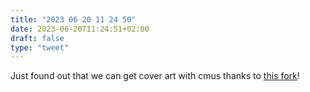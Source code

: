 ```yaml
---
title: "2023 06 20 11 24 50"
date: 2023-06-20T11:24:51+02:00
draft: false
type: "tweet"
---
```


Just found out that we can get cover art with cmus thanks to [this fork](https://github.com/MicahBird/cmus-mpris-album-art)!
